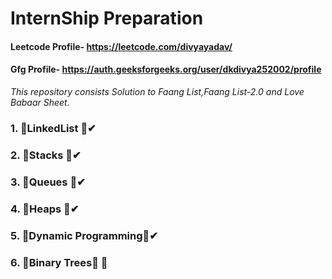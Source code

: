 # InternShip Preparation
#### Leetcode Profile- https://leetcode.com/divyayadav/
#### Gfg Profile- https://auth.geeksforgeeks.org/user/dkdivya252002/profile
_This repository consists Solution to Faang List,Faang List-2.0 and Love Babaar Sheet._

### 1.  🔅LinkedList 🔅✔
### 2.  🔅Stacks     🔅✔
### 3.  🔅Queues     🔅✔
### 4.  🔅Heaps      🔅✔
### 5.  🔅Dynamic Programming🔅✔
### 6.  🔅Binary Trees🔅 👀


